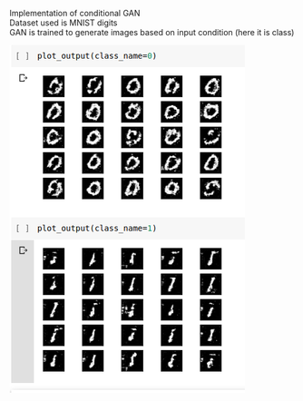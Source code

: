 Implementation of conditional GAN<br>
Dataset used is MNIST digits<br>
GAN is trained to generate images based on input condition (here it is class)<br>


![alt text](https://github.com/Nishanth009/GANS/blob/master/cGAN/Screenshot%20from%202020-07-19%2018-34-35.png)

